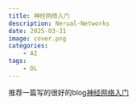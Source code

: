 ```yaml
---
title: 神经网络入门
description: Nerual-Networks
date: 2025-03-31 
image: cover.png
categories:
    - AI
tags:
    - DL
---
```


推荐一篇写的很好的blog[神经网络入门](https://www.ruanyifeng.com/blog/2017/07/neural-network.html)
